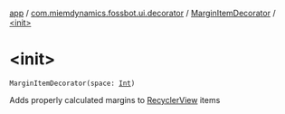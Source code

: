 [app](../../index.md) / [com.miemdynamics.fossbot.ui.decorator](../index.md) / [MarginItemDecorator](index.md) / [&lt;init&gt;](./-init-.md)

# &lt;init&gt;

`MarginItemDecorator(space: `[`Int`](https://kotlinlang.org/api/latest/jvm/stdlib/kotlin/-int/index.html)`)`

Adds properly calculated margins to [RecyclerView](https://developer.android.com/reference/androidx/recyclerview/widget/RecyclerView.html) items

